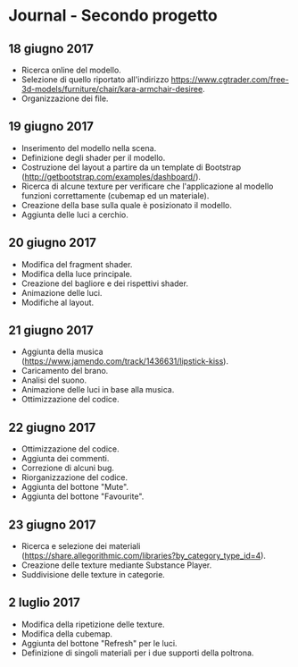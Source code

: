 # Journal - Secondo progetto

## 18 giugno 2017

- Ricerca online del modello.
- Selezione di quello riportato all'indirizzo https://www.cgtrader.com/free-3d-models/furniture/chair/kara-armchair-desiree.
- Organizzazione dei file.

## 19 giugno 2017

- Inserimento del modello nella scena.
- Definizione degli shader per il modello.
- Costruzione del layout a partire da un template di Bootstrap (http://getbootstrap.com/examples/dashboard/).
- Ricerca di alcune texture per verificare che l'applicazione al modello funzioni correttamente (cubemap ed un materiale).
- Creazione della base sulla quale è posizionato il modello.
- Aggiunta delle luci a cerchio.

## 20 giugno 2017

- Modifica del fragment shader.
- Modifica della luce principale.
- Creazione del bagliore e dei rispettivi shader.
- Animazione delle luci.
- Modifiche al layout.

## 21 giugno 2017

- Aggiunta della musica (https://www.jamendo.com/track/1436631/lipstick-kiss).
- Caricamento del brano.
- Analisi del suono.
- Animazione delle luci in base alla musica.
- Ottimizzazione del codice.

## 22 giugno 2017

- Ottimizzazione del codice.
- Aggiunta dei commenti.
- Correzione di alcuni bug.
- Riorganizzazione del codice.
- Aggiunta del bottone "Mute".
- Aggiunta del bottone "Favourite".

## 23 giugno 2017

- Ricerca e selezione dei materiali (https://share.allegorithmic.com/libraries?by_category_type_id=4).
- Creazione delle texture mediante Substance Player.
- Suddivisione delle texture in categorie.

## 2 luglio 2017

- Modifica della ripetizione delle texture.
- Modifica della cubemap.
- Aggiunta del bottone "Refresh" per le luci.
- Definizione di singoli materiali per i due supporti della poltrona.
